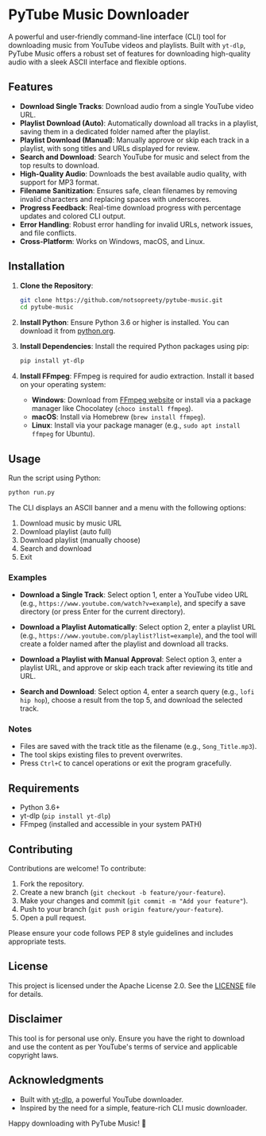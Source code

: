 # PyTube Music Downloader

A powerful and user-friendly command-line interface (CLI) tool for downloading music from YouTube videos and playlists. Built with `yt-dlp`, PyTube Music offers a robust set of features for downloading high-quality audio with a sleek ASCII interface and flexible options.

## Features

- **Download Single Tracks**: Download audio from a single YouTube video URL.
- **Playlist Download (Auto)**: Automatically download all tracks in a playlist, saving them in a dedicated folder named after the playlist.
- **Playlist Download (Manual)**: Manually approve or skip each track in a playlist, with song titles and URLs displayed for review.
- **Search and Download**: Search YouTube for music and select from the top results to download.
- **High-Quality Audio**: Downloads the best available audio quality, with support for MP3 format.
- **Filename Sanitization**: Ensures safe, clean filenames by removing invalid characters and replacing spaces with underscores.
- **Progress Feedback**: Real-time download progress with percentage updates and colored CLI output.
- **Error Handling**: Robust error handling for invalid URLs, network issues, and file conflicts.
- **Cross-Platform**: Works on Windows, macOS, and Linux.

## Installation

1. **Clone the Repository**:
   ```bash
   git clone https://github.com/notsopreety/pytube-music.git
   cd pytube-music
   ```

2. **Install Python**:
   Ensure Python 3.6 or higher is installed. You can download it from [python.org](https://www.python.org/downloads/).

3. **Install Dependencies**:
   Install the required Python packages using pip:
   ```bash
   pip install yt-dlp
   ```

4. **Install FFmpeg**:
   FFmpeg is required for audio extraction. Install it based on your operating system:
   - **Windows**: Download from [FFmpeg website](https://ffmpeg.org/download.html) or install via a package manager like Chocolatey (`choco install ffmpeg`).
   - **macOS**: Install via Homebrew (`brew install ffmpeg`).
   - **Linux**: Install via your package manager (e.g., `sudo apt install ffmpeg` for Ubuntu).

## Usage

Run the script using Python:
```bash
python run.py
```

The CLI displays an ASCII banner and a menu with the following options:
1. Download music by music URL
2. Download playlist (auto full)
3. Download playlist (manually choose)
4. Search and download
5. Exit

### Examples

- **Download a Single Track**:
  Select option 1, enter a YouTube video URL (e.g., `https://www.youtube.com/watch?v=example`), and specify a save directory (or press Enter for the current directory).

- **Download a Playlist Automatically**:
  Select option 2, enter a playlist URL (e.g., `https://www.youtube.com/playlist?list=example`), and the tool will create a folder named after the playlist and download all tracks.

- **Download a Playlist with Manual Approval**:
  Select option 3, enter a playlist URL, and approve or skip each track after reviewing its title and URL.

- **Search and Download**:
  Select option 4, enter a search query (e.g., `lofi hip hop`), choose a result from the top 5, and download the selected track.

### Notes
- Files are saved with the track title as the filename (e.g., `Song_Title.mp3`).
- The tool skips existing files to prevent overwrites.
- Press `Ctrl+C` to cancel operations or exit the program gracefully.

## Requirements

- Python 3.6+
- yt-dlp (`pip install yt-dlp`)
- FFmpeg (installed and accessible in your system PATH)

## Contributing

Contributions are welcome! To contribute:
1. Fork the repository.
2. Create a new branch (`git checkout -b feature/your-feature`).
3. Make your changes and commit (`git commit -m "Add your feature"`).
4. Push to your branch (`git push origin feature/your-feature`).
5. Open a pull request.

Please ensure your code follows PEP 8 style guidelines and includes appropriate tests.

## License

This project is licensed under the Apache License 2.0. See the [LICENSE](LICENSE) file for details.

## Disclaimer

This tool is for personal use only. Ensure you have the right to download and use the content as per YouTube's terms of service and applicable copyright laws.

## Acknowledgments

- Built with [yt-dlp](https://github.com/yt-dlp/yt-dlp), a powerful YouTube downloader.
- Inspired by the need for a simple, feature-rich CLI music downloader.

Happy downloading with PyTube Music! 🎵